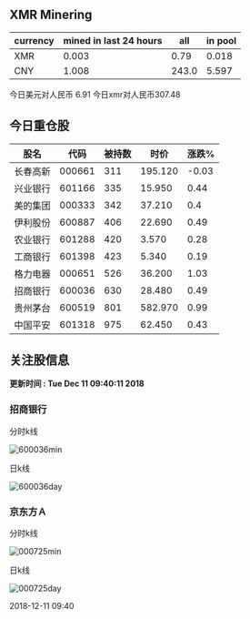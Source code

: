 ## XMR Minering

|currency|mined in last 24 hours|all|in pool|
|---|---|---|---|
|XMR|0.003|0.79|0.018|
|CNY|1.008|243.0|5.597|

今日美元对人民币 6.91	今日xmr对人民币307.48


## 今日重仓股 

|股名|代码|被持数|时价|涨跌%|
|---|---|---|---|---|
|长春高新|000661|311|195.120|-0.03|
|兴业银行|601166|335|15.950|0.44|
|美的集团|000333|342|37.210|0.4|
|伊利股份|600887|406|22.690|0.49|
|农业银行|601288|420|3.570|0.28|
|工商银行|601398|423|5.340|0.19|
|格力电器|000651|526|36.200|1.03|
|招商银行|600036|630|28.480|0.49|
|贵州茅台|600519|801|582.970|0.99|
|中国平安|601318|975|62.450|0.43|

## 关注股信息
**更新时间 : Tue Dec 11 09:40:11 2018**
### 招商银行 
分时k线

![600036min](http://image.sinajs.cn/newchart/min/n/sh600036.gif)

日k线

![600036day](http://image.sinajs.cn/newchart/daily/n/sh600036.gif)

### 京东方Ａ 
分时k线

![000725min](http://image.sinajs.cn/newchart/min/n/sz000725.gif)

日k线

![000725day](http://image.sinajs.cn/newchart/daily/n/sz000725.gif)

2018-12-11 09:40